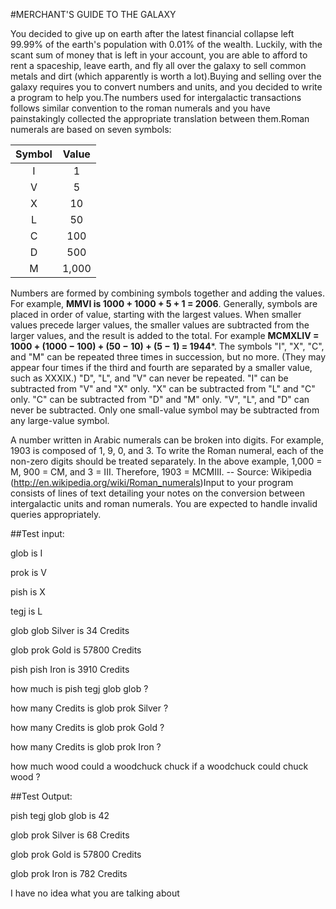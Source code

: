 #MERCHANT'S GUIDE TO THE GALAXY 

You decided to give up on earth after the latest financial collapse left 99.99% of the earth's population with 0.01% of the wealth. Luckily, with the scant sum of money that is left in your account, you are able to afford to rent a spaceship, leave earth, and fly all over the galaxy to sell common metals and dirt (which apparently is worth a lot).Buying and selling over the galaxy requires you to convert numbers and units, and you decided to write a program to help you.The numbers used for intergalactic transactions follows similar convention to the roman numerals and you have painstakingly collected the appropriate translation between them.Roman numerals are based on seven symbols: 

|Symbol	| Value |
|:-------------:|:-------------:|
|I|1|
|V|5|
|X|	10|
|L|	50|
|C|	100|
|D |500|
|M |1,000|
 
Numbers are formed by combining symbols together and adding the values. For example, **MMVI is 1000 + 1000 + 5 + 1 = 2006**. Generally, symbols are placed in order of value, starting with the largest values. When smaller values precede larger values, the smaller values are subtracted from the larger values, and the result is added to the total. For example **MCMXLIV = 1000 + (1000 − 100) + (50 − 10) + (5 − 1) = 1944***. 
The symbols "I", "X", "C", and "M" can be repeated three times in succession, but no more. (They may appear four times if the third and fourth are separated by a smaller value, such as XXXIX.) "D", "L", and "V" can never be repeated. 
"I" can be subtracted from "V" and "X" only. "X" can be subtracted from "L" and "C" only. "C" can be subtracted from "D" and "M" only. "V", "L", and "D" can never be subtracted. 
Only one small-value symbol may be subtracted from any large-value symbol. 

A number written in Arabic numerals can be broken into digits. For example, 1903 is composed of 1, 9, 0, and 3. To write the Roman numeral, each of the non-zero digits should be treated separately. In the above example, 1,000 = M, 900 = CM, and 3 = III. Therefore, 1903 = MCMIII. 
-- Source: Wikipedia (http://en.wikipedia.org/wiki/Roman_numerals)Input to your program consists of lines of text detailing your notes on the conversion between intergalactic units and roman numerals. You are expected to handle invalid queries appropriately. 

##Test input:
    
glob is I
 
prok is V
 
pish is X
 
tegj is L
 
glob glob Silver is 34 Credits
 
glob prok Gold is 57800 Credits
 
pish pish Iron is 3910 Credits
 
how much is pish tegj glob glob ?
 
how many Credits is glob prok Silver ?
 
how many Credits is glob prok Gold ?
 
how many Credits is glob prok Iron ?
 
how much wood could a woodchuck chuck if a woodchuck could chuck wood ?
 


##Test Output: 
 
pish tegj glob glob is 42
 
glob prok Silver is 68 Credits
 
glob prok Gold is 57800 Credits
 
glob prok Iron is 782 Credits
 
I have no idea what you are talking about
